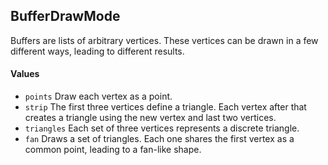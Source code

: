 BufferDrawMode
---

Buffers are lists of arbitrary vertices.  These vertices can be drawn in a few different ways,
leading to different results.

#### Values

- `points` Draw each vertex as a point.
- `strip` The first three vertices define a triangle.  Each vertex after that creates a triangle
  using the new vertex and last two vertices.
- `triangles` Each set of three vertices represents a discrete triangle.
- `fan` Draws a set of triangles.  Each one shares the first vertex as a common point, leading to a
  fan-like shape.
